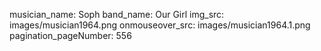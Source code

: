 musician_name: Soph
band_name: Our Girl
img_src: images/musician1964.png
onmouseover_src: images/musician1964.1.png
pagination_pageNumber: 556